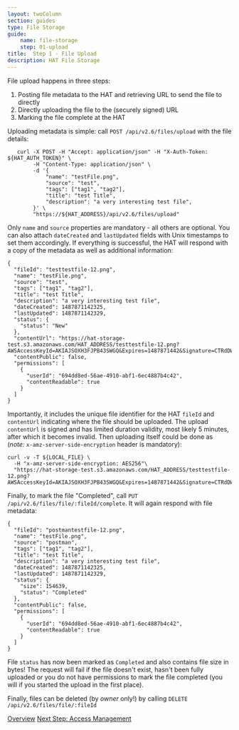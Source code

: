 ```yaml
---
layout: twoColumn
section: guides
type: File Storage
guide: 
    name: file-storage
    step: 01-upload
title:  Step 1 - File Upload
description: HAT File Storage
---
```


File upload happens in three steps:

1. Posting file metadata to the HAT and retrieving URL to send the file to directly
2. Directly uploading the file to the (securely signed) URL
3. Marking the file complete at the HAT

Uploading metadata is simple: call `POST /api/v2.6/files/upload` with the file details:

```shellnoselect
   curl -X POST -H "Accept: application/json" -H "X-Auth-Token: ${HAT_AUTH_TOKEN}" \
    	-H "Content-Type: application/json" \
    	-d '{
			"name": "testFile.png",
			"source": "test",
			"tags": ["tag1", "tag2"],
			"title": "test Title",
			"description": "a very interesting test file",
		}' \
		"https://${HAT_ADDRESS}/api/v2.6/files/upload"
```

Only `name` and `source` properties are mandatory - all others are optional. You can also attach `dateCreated` and `lastUpdated` fields with Unix timestamps to set them accordingly. If everything is successful, the HAT will respond with a copy of the metadata as well as additional information:

```jsonnoselect
{
  "fileId": "testtestfile-12.png",
  "name": "testFile.png",
  "source": "test",
  "tags": ["tag1", "tag2"],
  "title": "test Title",
  "description": "a very interesting test file",
  "dateCreated": 1487871142325,
  "lastUpdated": 1487871142329,
  "status": {
    "status": "New"
  },
  "contentUrl": "https://hat-storage-test.s3.amazonaws.com/HAT_ADDRESS/testtestfile-12.png?AWSAccessKeyId=AKIAJSOXH3FJPB43SWGQ&Expires=1487871442&Signature=CTRdDW8nKBqNcuwK0ssH77zjkec%3D",
  "contentPublic": false,
  "permissions": [
    {
      "userId": "694dd8ed-56ae-4910-abf1-6ec4887b4c42",
      "contentReadable": true
    }
  ]
}
```

Importantly, it includes the unique file identifier for the HAT `fileId` and `contentUrl` indicating where the file should be uploaded. The upload `contentUrl` is signed and has limited duration validity, most likely 5 minutes, after which it becomes invalid. Then uploading itself could be done as (*note:* `x-amz-server-side-encryption` header is mandatory):

```shellnoselect
curl -v -T ${LOCAL_FILE} \
  -H "x-amz-server-side-encryption: AES256"\
  "https://hat-storage-test.s3.amazonaws.com/HAT_ADDRESS/testtestfile-12.png?AWSAccessKeyId=AKIAJSOXH3FJPB43SWGQ&Expires=1487871442&Signature=CTRdDW8nKBqNcuwK0ssH77zjkec%3D"
```

Finally, to mark the file "Completed", call `PUT /api/v2.6/files/file/:fileId/complete`. It will again respond with file metadata:

```jsonnoselect
{
  "fileId": "postmantestfile-12.png",
  "name": "testFile.png",
  "source": "postman",
  "tags": ["tag1", "tag2"],
  "title": "test Title",
  "description": "a very interesting test file",
  "dateCreated": 1487871142325,
  "lastUpdated": 1487871142329,
  "status": {
    "size": 154639,
    "status": "Completed"
  },
  "contentPublic": false,
  "permissions": [
    {
      "userId": "694dd8ed-56ae-4910-abf1-6ec4887b4c42",
      "contentReadable": true
    }
  ]
}
```

File `status` has now been marked as `Completed` and also contains file size in bytes! The request will fail if the file doesn't exist, hasn't been fully uploaded or you do not have permissions to mark the file completed (you will if you started the upload in the first place).

Finally, files can be deleted (by *owner* only!) by calling `DELETE /api/v2.6/files/file/:fileId`

<nav class="pager-nav">
<a href="./">Overview</a>
<a href="02-access-management.html">Next Step: Access Management</a>
</nav>